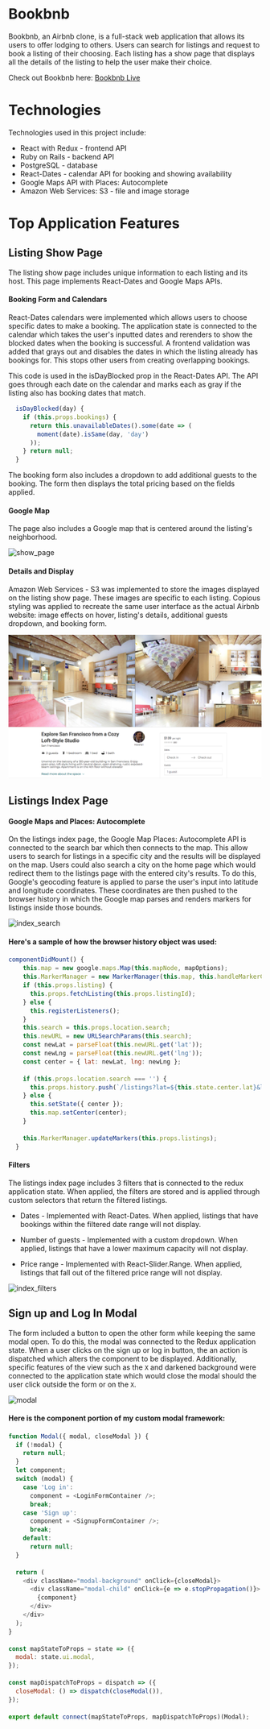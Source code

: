 # Bookbnb

Bookbnb, an Airbnb clone, is a full-stack web application that allows its users to offer lodging to others. Users can search for listings and request to book a listing of their choosing. Each listing has a show page that displays all the details of the listing to help the user make their choice.

Check out Bookbnb here: <a href="https://bookbnb.herokuapp.com">Bookbnb Live</a>

# Technologies

Technologies used in this project include:
- React with Redux - frontend API
- Ruby on Rails - backend API
- PostgreSQL - database
- React-Dates - calendar API for booking and showing availability
- Google Maps API with Places: Autocomplete
- Amazon Web Services: S3 - file and image storage


# Top Application Features

## Listing Show Page

The listing show page includes unique information to each listing and its host. This page implements React-Dates and Google Maps APIs.

#### Booking Form and Calendars
React-Dates calendars were implemented which allows users to choose specific dates to make a booking. The application state is connected to the calendar which takes the user's inputted dates and rerenders to show the blocked dates when the booking is successful. A frontend validation was added that grays out and disables the dates in which the listing already has bookings for. This stops other users from creating overlapping bookings.

This code is used in the isDayBlocked prop in the React-Dates API. The API goes through each date on the calendar and marks each as gray if the listing also has booking dates that match.

```js
  isDayBlocked(day) {
    if (this.props.bookings) {
      return this.unavailableDates().some(date => (
        moment(date).isSame(day, 'day')
      ));
    } return null;
  }
```

The booking form also includes a dropdown to add additional guests to the booking. The form then displays the total pricing based on the fields applied.

#### Google Map
The page also includes a Google map that is centered around the listing's neighborhood.

![show_page](app/assets/images/readme/show_page2.gif)

#### Details and Display
Amazon Web Services - S3 was implemented to store the images displayed on the listing show page. These images are specific to each listing. Copious styling was applied to recreate the same user interface as the actual Airbnb website: image effects on hover, listing's details, additional guests dropdown, and booking form.

![show_page](app/assets/images/readme/show_page_screenshot.png)

## Listings Index Page

#### Google Maps and Places: Autocomplete

On the listings index page, the Google Map Places: Autocomplete API is connected to the search bar which then connects to the map. This allow users to search for listings in a specific city and the results will be displayed on the map. Users could also search a city on the home page which would redirect them to the listings page with the entered city's results. To do this, Google's geocoding feature is applied to parse the user's input into latitude and longitude coordinates. These coordinates are then pushed to the browser history in which the Google map parses and renders markers for listings inside those bounds.

![index_search](app/assets/images/readme/index_search.gif)

#### Here's a sample of how the browser history object was used:

```js
componentDidMount() {
    this.map = new google.maps.Map(this.mapNode, mapOptions);
    this.MarkerManager = new MarkerManager(this.map, this.handleMarkerClick.bind(this));
    if (this.props.listing) {
      this.props.fetchListing(this.props.listingId);
    } else {
      this.registerListeners();
    }
    this.search = this.props.location.search;
    this.newURL = new URLSearchParams(this.search);
    const newLat = parseFloat(this.newURL.get('lat'));
    const newLng = parseFloat(this.newURL.get('lng'));
    const center = { lat: newLat, lng: newLng };

    if (this.props.location.search === '') {
      this.props.history.push(`/listings?lat=${this.state.center.lat}&lng=${this.state.center.lng}`);
    } else {
      this.setState({ center });
      this.map.setCenter(center);
    }

    this.MarkerManager.updateMarkers(this.props.listings);
  }
```

#### Filters

The listings index page includes 3 filters that is connected to the redux application state. When applied, the filters are stored and is applied through custom selectors that return the filtered listings.
  - Dates - Implemented with React-Dates. When applied, listings that have bookings within the filtered date range will not display.

  - Number of guests - Implemented with a custom dropdown. When applied, listings that have a lower maximum capacity will not display.

  - Price range - Implemented with React-Slider.Range. When applied, listings that fall out of the filtered price range will not display.

![index_filters](app/assets/images/readme/index_filters.gif)

## Sign up and Log In Modal
The form included a button to open the other form while keeping the same modal open.  To do this, the modal was connected to the Redux application state. When a user clicks on the sign up or log in button, the an action is dispatched which alters the component to be displayed. Additionally, specific features of the view such as the `X` and darkened background were connected to the application state which would close the modal should the user click outside the form or on the `X`.

![modal](app/assets/images/readme/modal.gif)

#### Here is the component portion of my custom modal framework:

```js
function Modal({ modal, closeModal }) {
  if (!modal) {
    return null;
  }
  let component;
  switch (modal) {
    case 'Log in':
      component = <LoginFormContainer />;
      break;
    case 'Sign up':
      component = <SignupFormContainer />;
      break;
    default:
      return null;
  }

  return (
    <div className="modal-background" onClick={closeModal}>
      <div className="modal-child" onClick={e => e.stopPropagation()}>
        {component}
      </div>
    </div>
  );
}

const mapStateToProps = state => ({
  modal: state.ui.modal,
});

const mapDispatchToProps = dispatch => ({
  closeModal: () => dispatch(closeModal()),
});

export default connect(mapStateToProps, mapDispatchToProps)(Modal);
```